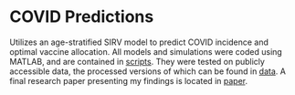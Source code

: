 # COVID Predictions
Utilizes an age-stratified SIRV model to predict COVID incidence and optimal vaccine allocation. All models and simulations were coded using MATLAB, and are contained in [scripts](https://github.com/j-w-l/covidPrediction/tree/main/scripts). They were tested on publicly accessible data, the processed versions of which can be found in [data](https://github.com/j-w-l/covidPrediction/tree/main/data). A final research paper presenting my findings is located in [paper](https://github.com/j-w-l/covidPrediction/tree/main/paper).
